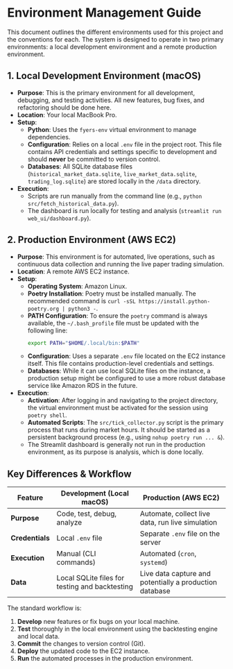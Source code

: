 # Environment Management Guide

This document outlines the different environments used for this project and the conventions for each. The system is designed to operate in two primary environments: a local development environment and a remote production environment.

## 1. Local Development Environment (macOS)

- **Purpose**: This is the primary environment for all development, debugging, and testing activities. All new features, bug fixes, and refactoring should be done here.
- **Location**: Your local MacBook Pro.
- **Setup**:
    - **Python**: Uses the `fyers-env` virtual environment to manage dependencies.
    - **Configuration**: Relies on a local `.env` file in the project root. This file contains API credentials and settings specific to development and should **never** be committed to version control.
    - **Databases**: All SQLite database files (`historical_market_data.sqlite`, `live_market_data.sqlite`, `trading_log.sqlite`) are stored locally in the `/data` directory.
- **Execution**:
    - Scripts are run manually from the command line (e.g., `python src/fetch_historical_data.py`).
    - The dashboard is run locally for testing and analysis (`streamlit run web_ui/dashboard.py`).

## 2. Production Environment (AWS EC2)

- **Purpose**: This environment is for automated, live operations, such as continuous data collection and running the live paper trading simulation.
- **Location**: A remote AWS EC2 instance.
- **Setup**:
    - **Operating System**: Amazon Linux.
    - **Poetry Installation**: Poetry must be installed manually. The recommended command is `curl -sSL https://install.python-poetry.org | python3 -`.
    - **PATH Configuration**: To ensure the `poetry` command is always available, the `~/.bash_profile` file must be updated with the following line:
      ```bash
      export PATH="$HOME/.local/bin:$PATH"
      ```
    - **Configuration**: Uses a separate `.env` file located on the EC2 instance itself. This file contains production-level credentials and settings.
    - **Databases**: While it can use local SQLite files on the instance, a production setup might be configured to use a more robust database service like Amazon RDS in the future.
- **Execution**:
    - **Activation**: After logging in and navigating to the project directory, the virtual environment must be activated for the session using `poetry shell`.
    - **Automated Scripts**: The `src/tick_collector.py` script is the primary process that runs during market hours. It should be started as a persistent background process (e.g., using `nohup poetry run ... &`).
    - The Streamlit dashboard is generally not run in the production environment, as its purpose is analysis, which is done locally.

## Key Differences & Workflow

| Feature             | Development (Local macOS)                               | Production (AWS EC2)                                  |
|---------------------|---------------------------------------------------------|-------------------------------------------------------|
| **Purpose**         | Code, test, debug, analyze                              | Automate, collect live data, run live simulation      |
| **Credentials**     | Local `.env` file                                       | Separate `.env` file on the server                    |
| **Execution**       | Manual (CLI commands)                                   | Automated (`cron`, `systemd`)                         |
| **Data**            | Local SQLite files for testing and backtesting          | Live data capture and potentially a production database |

The standard workflow is:
1.  **Develop** new features or fix bugs on your local machine.
2.  **Test** thoroughly in the local environment using the backtesting engine and local data.
3.  **Commit** the changes to version control (Git).
4.  **Deploy** the updated code to the EC2 instance.
5.  **Run** the automated processes in the production environment.
